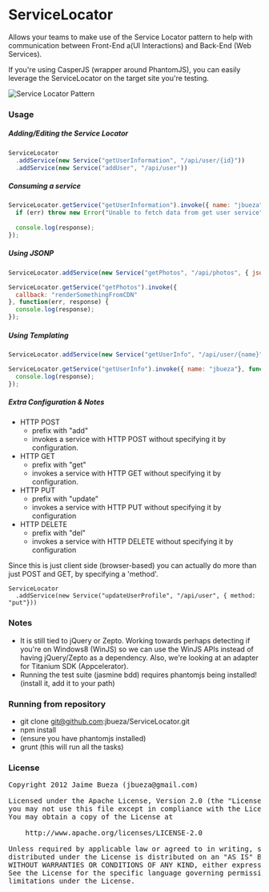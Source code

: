 
# ServiceLocator

Allows your teams to make use of the Service Locator pattern to help with communication between Front-End a(UI Interactions) and Back-End (Web Services).

If you're using CasperJS (wrapper around PhantomJS), you can easily leverage the ServiceLocator on the target site you're testing.

![Service Locator Pattern](https://f.cloud.github.com/assets/25766/2330293/a33bd09c-a42f-11e3-847b-53c1f8d77953.png)

### Usage


##### Adding/Editing the Service Locator 

```javascript
ServiceLocator
  .addService(new Service("getUserInformation", "/api/user/{id}"))
  .addService(new Service("addUser", "/api/user"))
```

##### Consuming a service

```javascript
ServiceLocator.getService("getUserInformation").invoke({ name: "jbueza"}, function(err, response) {
  if (err) throw new Error("Unable to fetch data from get user service");
  
  console.log(response);
});
```


##### Using JSONP

```javascript
ServiceLocator.addService(new Service("getPhotos", "/api/photos", { jsonp: true }));

ServiceLocator.getService("getPhotos").invoke({ 
  callback: "renderSomethingFromCDN"
}, function(err, response) {
  console.log(response);
});
```

##### Using Templating

```javascript
ServiceLocator.addService(new Service("getUserInfo", "/api/user/{name}", { template: true }));

ServiceLocator.getService("getUserInfo").invoke({ name: "jbueza"}, function(err, response) {
  console.log(response);
});
```

##### Extra Configuration & Notes

* HTTP POST
  * prefix with "add"
  * invokes a service with HTTP POST without specifying it by configuration.
* HTTP GET
  * prefix with "get"
  * invokes a service with HTTP GET without specifying it by configuration.
* HTTP PUT
  * prefix with "update"
  * invokes a service with HTTP PUT without specifying it by configuration
* HTTP DELETE
  * prefix with "del"
  * invokes a service with HTTP DELETE without specifying it by configuration

Since this is just client side (browser-based) you can actually do more than just POST and GET, by specifying a 'method'.

```
ServiceLocator
  .addService(new Service("updateUserProfile", "/api/user", { method: "put"}))
```

### Notes

* It is still tied to jQuery or Zepto. Working towards perhaps detecting if you're on Windows8 (WinJS) so we can use the WinJS APIs instead of having jQuery/Zepto as a dependency. Also, we're looking at an adapter for Titanium SDK (Appcelerator). 
* Running the test suite (jasmine bdd) requires phantomjs being installed! (install it, add it to your path)


### Running from repository

* git clone git@github.com:jbueza/ServiceLocator.git
* npm install
* (ensure you have phantomjs installed)
* grunt (this will run all the tasks)


### License 

<pre>
Copyright 2012 Jaime Bueza (jbueza@gmail.com)

Licensed under the Apache License, Version 2.0 (the "License");
you may not use this file except in compliance with the License.
You may obtain a copy of the License at

    http://www.apache.org/licenses/LICENSE-2.0

Unless required by applicable law or agreed to in writing, software
distributed under the License is distributed on an "AS IS" BASIS,
WITHOUT WARRANTIES OR CONDITIONS OF ANY KIND, either express or implied.
See the License for the specific language governing permissions and
limitations under the License.
</pre>